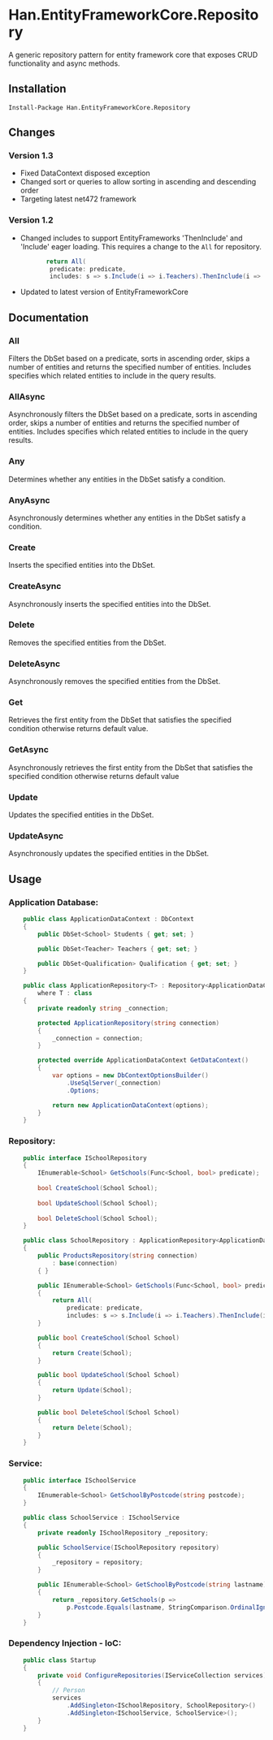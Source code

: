 # Han.EntityFrameworkCore.Repository

A generic repository pattern for entity framework core that exposes CRUD functionality and async methods.

## Installation

	Install-Package Han.EntityFrameworkCore.Repository
    
## Changes

### Version 1.3

- Fixed DataContext disposed exception
- Changed sort or queries to allow sorting in ascending and descending order
- Targeting latest net472 framework

### Version 1.2

- Changed includes to support EntityFrameworks 'ThenInclude' and 'Include' eager loading. This requires a change to the `All` for repository.

	```csharp
           return All(
			predicate: predicate,
			includes: s => s.Include(i => i.Teachers).ThenInclude(i => i.Qualifications));
	```
	
- Updated to latest version of EntityFrameworkCore

## Documentation

### All

Filters the DbSet based on a predicate, sorts in ascending order, skips a number of entities and returns the specified number of entities. Includes specifies which related entities to include in the query results.

### AllAsync
	
Asynchronously filters the DbSet based on a predicate, sorts in ascending order, skips a number of entities and returns the specified number of entities. Includes specifies which related entities to include in the query results.

### Any
	
Determines whether any entities in the DbSet satisfy a condition.

### AnyAsync

Asynchronously determines whether any entities in the DbSet satisfy a condition.

### Create

Inserts the specified entities into the DbSet.
 
### CreateAsync
 
Asynchronously inserts the specified entities into the DbSet.
 
### Delete 

Removes the specified entities from the DbSet.

### DeleteAsync

Asynchronously removes the specified entities from the DbSet.

### Get

Retrieves the first entity from the DbSet that satisfies the specified condition otherwise returns default value.
        
### GetAsync

Asynchronously retrieves the first entity from the DbSet that satisfies the specified condition otherwise returns default value
        
### Update

Updates the specified entities in the DbSet.

### UpdateAsync

Asynchronously updates the specified entities in the DbSet.

## Usage

### Application Database:
```csharp
    public class ApplicationDataContext : DbContext
    {
		public DbSet<School> Students { get; set; }

		public DbSet<Teacher> Teachers { get; set; }

		public DbSet<Qualification> Qualification { get; set; }
    }
```
```csharp
	public class ApplicationRepository<T> : Repository<ApplicationDataContext, T>
		where T : class
	{
        private readonly string _connection;

        protected ApplicationRepository(string connection)
        {
            _connection = connection;
        }

        protected override ApplicationDataContext GetDataContext()
        {
            var options = new DbContextOptionsBuilder()
                .UseSqlServer(_connection)
                .Options;

            return new ApplicationDataContext(options);
        }
	}
```
    
### Repository:
```csharp
    public interface ISchoolRepository
    {
        IEnumerable<School> GetSchools(Func<School, bool> predicate);
        
        bool CreateSchool(School School);
        
        bool UpdateSchool(School School);
        
        bool DeleteSchool(School School);
    }
```
```csharp
    public class SchoolRepository : ApplicationRepository<ApplicationDataContext>, ISchoolRepository
    {
        public ProductsRepository(string connection) 
            : base(connection)
        { }

        public IEnumerable<School> GetSchools(Func<School, bool> predicate)
        {
            return All(
				predicate: predicate,
				includes: s => s.Include(i => i.Teachers).ThenInclude(i => i.Qualifications));
        }

        public bool CreateSchool(School School)
        {
            return Create(School);
        }

        public bool UpdateSchool(School School)
        {
            return Update(School);
        }

        public bool DeleteSchool(School School)
        {
            return Delete(School);
        }
    }
```
    
### Service:
```csharp
    public interface ISchoolService
    {
        IEnumerable<School> GetSchoolByPostcode(string postcode);
    }
```
```csharp
    public class SchoolService : ISchoolService
    {
        private readonly ISchoolRepository _repository;

        public SchoolService(ISchoolRepository repository)
        {
            _repository = repository;
        }

        public IEnumerable<School> GetSchoolByPostcode(string lastname)
        {
            return _repository.GetSchools(p => 
				p.Postcode.Equals(lastname, StringComparison.OrdinalIgnoreCase));
        }
    }
```
    
### Dependency Injection - IoC:
```csharp
    public class Startup
    {
        private void ConfigureRepositories(IServiceCollection services)
        {
            // Person
            services
                .AddSingleton<ISchoolRepository, SchoolRepository>()
                .AddSingleton<ISchoolService, SchoolService>();
        }
    }
```
